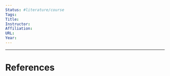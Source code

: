 ```yaml
---
Status: #literature/course 
Tags:
Title:
Instructor:
Affiliation:
URL:
Year:
---
```






---
# References